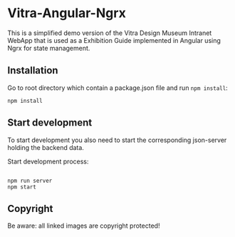 # Vitra-Angular-Ngrx

This is a simplified demo version of the Vitra Design Museum Intranet WebApp that is used as a Exhibition Guide implemented in Angular using Ngrx for state management.

## Installation

Go to root directory which contain a package.json file and run `npm install`:

```
npm install
```

## Start development

To start development you also need to start the corresponding
json-server holding the backend data.

Start development process:

```

npm run server
npm start
```

## Copyright

Be aware: all linked images are copyright protected!
